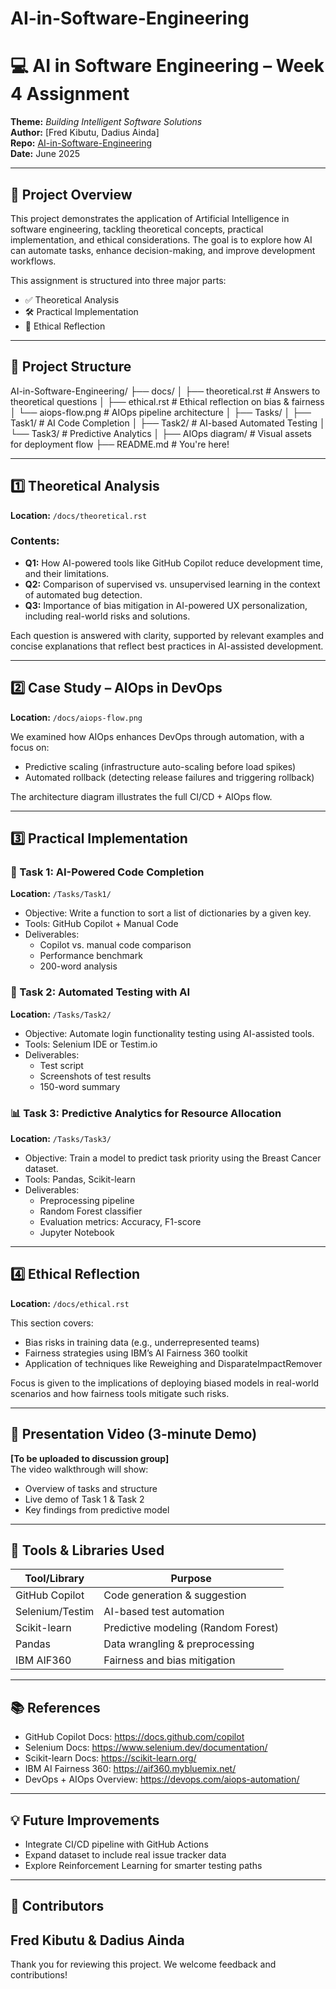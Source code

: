 # AI-in-Software-Engineering

# 💻 AI in Software Engineering – Week 4 Assignment  
**Theme:** _Building Intelligent Software Solutions_  
**Author:** [Fred Kibutu, Dadius Ainda]  
**Repo:** [AI-in-Software-Engineering](https://github.com/KibutuJr/AI-in-Software-Engineering)  
**Date:** June 2025  

---

## 📌 Project Overview

This project demonstrates the application of Artificial Intelligence in software engineering, tackling theoretical concepts, practical implementation, and ethical considerations. The goal is to explore how AI can automate tasks, enhance decision-making, and improve development workflows.

This assignment is structured into three major parts:
- ✅ Theoretical Analysis
- 🛠 Practical Implementation
- 🧠 Ethical Reflection

---

## 📁 Project Structure
AI-in-Software-Engineering/
├── docs/
│ ├── theoretical.rst # Answers to theoretical questions
│ ├── ethical.rst # Ethical reflection on bias & fairness
│ └── aiops-flow.png # AIOps pipeline architecture
│
├── Tasks/
│ ├── Task1/ # AI Code Completion
│ ├── Task2/ # AI-based Automated Testing
│ └── Task3/ # Predictive Analytics
│
├── AIOps diagram/ # Visual assets for deployment flow
├── README.md # You're here!


---

## 1️⃣ Theoretical Analysis

**Location:** `/docs/theoretical.rst`

### Contents:
- **Q1:** How AI-powered tools like GitHub Copilot reduce development time, and their limitations.
- **Q2:** Comparison of supervised vs. unsupervised learning in the context of automated bug detection.
- **Q3:** Importance of bias mitigation in AI-powered UX personalization, including real-world risks and solutions.

Each question is answered with clarity, supported by relevant examples and concise explanations that reflect best practices in AI-assisted development.

---

## 2️⃣ Case Study – AIOps in DevOps

**Location:** `/docs/aiops-flow.png`

We examined how AIOps enhances DevOps through automation, with a focus on:
- Predictive scaling (infrastructure auto-scaling before load spikes)
- Automated rollback (detecting release failures and triggering rollback)

The architecture diagram illustrates the full CI/CD + AIOps flow.

---

## 3️⃣ Practical Implementation

### 🧠 Task 1: AI-Powered Code Completion
**Location:** `/Tasks/Task1/`

- Objective: Write a function to sort a list of dictionaries by a given key.
- Tools: GitHub Copilot + Manual Code
- Deliverables:
  - Copilot vs. manual code comparison
  - Performance benchmark
  - 200-word analysis

### 🔎 Task 2: Automated Testing with AI
**Location:** `/Tasks/Task2/`

- Objective: Automate login functionality testing using AI-assisted tools.
- Tools: Selenium IDE or Testim.io
- Deliverables:
  - Test script
  - Screenshots of test results
  - 150-word summary

### 📊 Task 3: Predictive Analytics for Resource Allocation
**Location:** `/Tasks/Task3/`

- Objective: Train a model to predict task priority using the Breast Cancer dataset.
- Tools: Pandas, Scikit-learn
- Deliverables:
  - Preprocessing pipeline
  - Random Forest classifier
  - Evaluation metrics: Accuracy, F1-score
  - Jupyter Notebook

---

## 4️⃣ Ethical Reflection

**Location:** `/docs/ethical.rst`

This section covers:
- Bias risks in training data (e.g., underrepresented teams)
- Fairness strategies using IBM’s AI Fairness 360 toolkit
- Application of techniques like Reweighing and DisparateImpactRemover

Focus is given to the implications of deploying biased models in real-world scenarios and how fairness tools mitigate such risks.

---

## 🎥 Presentation Video (3-minute Demo)

**[To be uploaded to discussion group]**  
The video walkthrough will show:
- Overview of tasks and structure
- Live demo of Task 1 & Task 2
- Key findings from predictive model

---

## 🔧 Tools & Libraries Used

| Tool/Library     | Purpose                              |
|------------------|--------------------------------------|
| GitHub Copilot   | Code generation & suggestion         |
| Selenium/Testim  | AI-based test automation             |
| Scikit-learn     | Predictive modeling (Random Forest)  |
| Pandas           | Data wrangling & preprocessing       |
| IBM AIF360       | Fairness and bias mitigation         |

---

## 📚 References

- GitHub Copilot Docs: https://docs.github.com/copilot  
- Selenium Docs: https://www.selenium.dev/documentation/  
- Scikit-learn Docs: https://scikit-learn.org/  
- IBM AI Fairness 360: https://aif360.mybluemix.net/  
- DevOps + AIOps Overview: https://devops.com/aiops-automation/  

---

## 💡 Future Improvements

- Integrate CI/CD pipeline with GitHub Actions  
- Expand dataset to include real issue tracker data  
- Explore Reinforcement Learning for smarter testing paths  

---

## 👥 Contributors

Fred Kibutu & Dadius Ainda
---

Thank you for reviewing this project. We welcome feedback and contributions!


